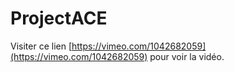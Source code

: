 # ProjectACE
Visiter ce lien [https://vimeo.com/1042682059](https://vimeo.com/1042682059) pour voir la vidéo.
